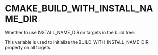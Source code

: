   

# CMAKE_BUILD_WITH_INSTALL_NAME_DIR  
Whether to use INSTALL_NAME_DIR on targets in the build tree.  

This variable is used to initialize the BUILD_WITH_INSTALL_NAME_DIR
property on all targets.  


